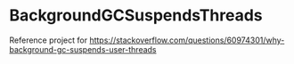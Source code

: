 # BackgroundGCSuspendsThreads
Reference project for https://stackoverflow.com/questions/60974301/why-background-gc-suspends-user-threads
